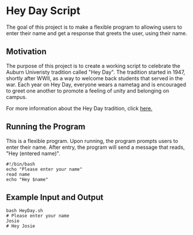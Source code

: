Hey Day Script
=============

The goal of this project is to make a flexible program to allowing users to enter their name and get a response that greets the user, using their name.

## Motivation

The purpose of this project is to create a working script to celebrate the Auburn Univeristy tradition called "Hey Day". The tradition started in 1947, shortly after WWII, as a way to welcome back students that served in the war. Each year on Hey Day, everyone wears a nametag and is encouraged to greet one another to promote a feeling of unity and belonging on campus.

For more information about the Hey Day tradition, click [here.](http://sga.auburn.edu/hey-day/)

## Running the Program

This is a flexible program. Upon running, the program prompts users to enter their name. After entry, the program will send a message that reads, "Hey (entered name)". 

    #!/bin/bash
    echo "Please enter your name"
    read name
    echo "Hey $name"
    
## Example Input and Output

    bash HeyDay.sh
    # Please enter your name
    Josie
    # Hey Josie

